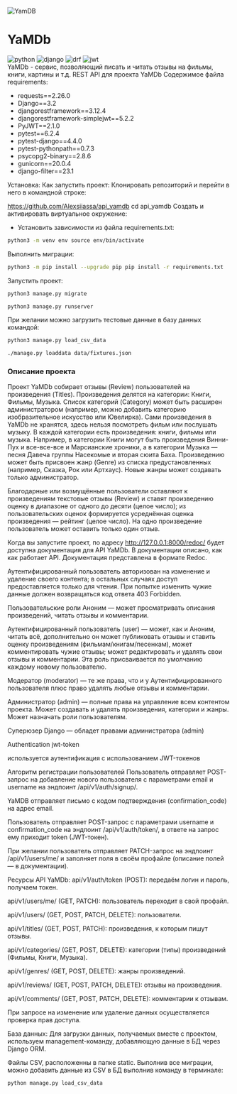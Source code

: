 ![YamDB](img/logo.png)
# YaMDb
![python](https://img.shields.io/badge/Python-FFD43B?style=for-the-badge&logo=python&logoColor=blue) ![django](https://img.shields.io/badge/Django-092E20?style=for-the-badge&logo=django&logoColor=green) ![drf](https://img.shields.io/badge/django%20rest-ff1709?style=for-the-badge&logo=django&logoColor=white) ![jwt](https://img.shields.io/badge/JWT-000000?style=for-the-badge&logo=JSON%20web%20tokens&logoColor=white)  
YaMDb - сервис, позволяющий писать и читать отзывы на фильмы, книги, картины и т.д.
REST API для проекта YaMDb
Содержимое файла requirements:
- requests==2.26.0
- Django==3.2
- djangorestframework==3.12.4
- djangorestframework-simplejwt==5.2.2
- PyJWT==2.1.0
- pytest==6.2.4
- pytest-django==4.4.0
- pytest-pythonpath==0.7.3
- psycopg2-binary==2.8.6
- gunicorn==20.0.4
- django-filter==23.1

Установка:
Как запустить проект: Клонировать репозиторий и перейти в него в командной строке:

https://github.com/Alexsiiassa/api_yamdb cd api_yamdb Cоздать и активировать виртуальное окружение:
- Установить зависимости из файла requirements.txt:
```bash
python3 -m venv env source env/bin/activate
``` 

 Выполнить миграции:
 ```bash
 python3 -m pip install --upgrade pip pip install -r requirements.txt
 ```

 Запустить проект:
 ```bash
 python3 manage.py migrate
 ```

```bash
python3 manage.py runserver
```

При желании можно загрузить тестовые данные в базу данных командой: 
```bash
python3 manage.py load_csv_data
```
```bash
./manage.py loaddata data/fixtures.json
```

### Описание проекта
Проект YaMDb собирает отзывы (Review) пользователей на произведения (Titles). Произведения делятся на категории: Книги, Фильмы, Музыка. Список категорий (Category) может быть расширен администратором (например, можно добавить категорию изобразительное искусство или Ювелирка). Сами произведения в YaMDb не хранятся, здесь нельзя посмотреть фильм или послушать музыку. В каждой категории есть произведения: книги, фильмы или музыка. Например, в категории Книги могут быть произведения Винни-Пух и все-все-все и Марсианские хроники, а в категории Музыка — песня Давеча группы Насекомые и вторая сюита Баха. Произведению может быть присвоен жанр (Genre) из списка предустановленных (например, Сказка, Рок или Артхаус). Новые жанры может создавать только администратор.

Благодарные или возмущённые пользователи оставляют к произведениям текстовые отзывы (Review) и ставят произведению оценку в диапазоне от одного до десяти (целое число); из пользовательских оценок формируется усреднённая оценка произведения — рейтинг (целое число). На одно произведение пользователь может оставить только один отзыв.

Когда вы запустите проект, по адресу http://127.0.0.1:8000/redoc/ будет доступна документация для API YaMDb. В документации описано, как как работает API. Документация представлена в формате Redoc.

Аутентифицированный пользователь авторизован на изменение и удаление своего контента; в остальных случаях доступ предоставляется только для чтения. При попытке изменить чужие данные должен возвращаться код ответа 403 Forbidden.

Пользовательские роли
Аноним — может просматривать описания произведений, читать отзывы и комментарии.

Аутентифицированный пользователь (user) — может, как и Аноним, читать всё, дополнительно он может публиковать отзывы и ставить оценку произведениям (фильмам/книгам/песенкам), может комментировать чужие отзывы; может редактировать и удалять свои отзывы и комментарии. Эта роль присваивается по умолчанию каждому новому пользователю.

Модератор (moderator) — те же права, что и у Аутентифицированного пользователя плюс право удалять любые отзывы и комментарии.

Администратор (admin) — полные права на управление всем контентом проекта. Может создавать и удалять произведения, категории и жанры. Может назначать роли пользователям.

Суперюзер Django — обладет правами администратора (admin)

Authentication
jwt-token

используется аутентификация с использованием JWT-токенов

Алгоритм регистрации пользователей
Пользователь отправляет POST-запрос на добавление нового пользователя с параметрами email и username на эндпоинт /api/v1/auth/signup/.

YaMDB отправляет письмо с кодом подтверждения (confirmation_code) на адрес email.

Пользователь отправляет POST-запрос с параметрами username и confirmation_code на эндпоинт /api/v1/auth/token/, в ответе на запрос ему приходит token (JWT-токен).

При желании пользователь отправляет PATCH-запрос на эндпоинт /api/v1/users/me/ и заполняет поля в своём профайле (описание полей — в документации).

Ресурсы API YaMDb:
api/v1/auth/token (POST): передаём логин и пароль, получаем токен.

api/v1/users/me/ (GET, PATCH): пользователь переходит в свой профайл.

api/v1/users/ (GET, POST, PATCH, DELETE): пользователи.

api/v1/titles/ (GET, POST, PATCH): произведения, к которым пишут отзывы.

api/v1/categories/ (GET, POST, DELETE): категории (типы) произведений (Фильмы, Книги, Музыка).

api/v1/genres/ (GET, POST, DELETE): жанры произведений.

api/v1/reviews/ (GET, POST, PATCH, DELETE): отзывы на произведения.

api/v1/comments/ (GET, POST, PATCH, DELETE): комментарии к отзывам.

При запросе на изменение или удаление данных осуществляется проверка прав доступа.

База данных:
Для загрузки данных, получаемых вместе с проектом, используем management-команду, добавляющую данные в БД через Django ORM.

Файлы CSV, расположенны в папке static. Выполнив все миграции, можно добавить данные из CSV в БД выполнив команду в терминале:

```bash
python manage.py load_csv_data
```
   ```